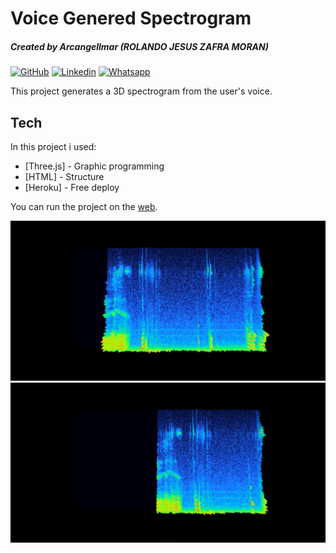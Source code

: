 # Voice Genered Spectrogram
##### Created by Arcangellmar (ROLANDO JESUS ZAFRA MORAN)

[![GitHub](https://img.shields.io/badge/GitHub-100000?style=for-the-badge&logo=github&logoColor=white)](https://github.com/Arcangellmar)
[![Linkedin](https://img.shields.io/badge/LinkedIn-0077B5?style=for-the-badge&logo=linkedin&logoColor=white)](https://www.linkedin.com/in/rolando-jesus-zafra-moran-742360174/)
[![Whatsapp](https://img.shields.io/badge/WhatsApp-25D366?style=for-the-badge&logo=whatsapp&logoColor=white)](https://api.whatsapp.com/send/?phone=%2B51922065773&text&app_absent=0)


This project generates a 3D spectrogram from the user's voice.

## Tech

In this project i used:

- [Three.js] - Graphic programming
- [HTML] - Structure
- [Heroku] - Free deploy

You can run the project on the [web](https://spectrogramrolando.herokuapp.com/).

![image proyect](https://github.com/Arcangellmar/SpectrogramGraphicProgramming/blob/master/images/Screenshot_1.jpg)
![image proyect](https://github.com/Arcangellmar/SpectrogramGraphicProgramming/blob/master/images/Screenshot_2.jpg)